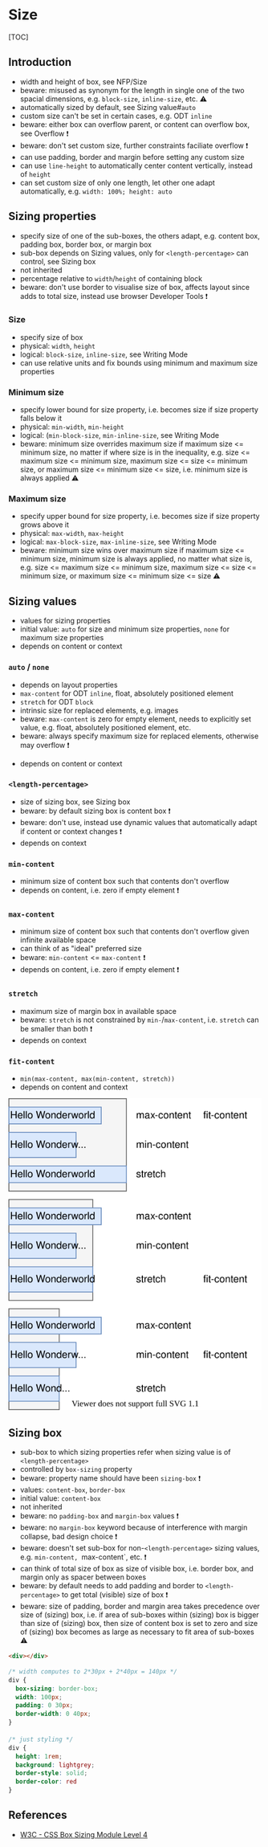 # Size

[TOC]


<!-- ToDo: revisit once https://www.w3.org/TR/css-sizing-4 has been finished -->

## Introduction

- width and height of box, see NFP/Size
- beware: misused as synonym for the length in single one of the two spacial dimensions, e.g. `block-size`, `inline-size`, etc. ⚠️
- automatically sized by default, see Sizing value#`auto`
- custom size can't be set in certain cases, e.g. ODT `inline`
- beware: either box can overflow parent, or content can overflow box, see Overflow ❗️
- beware: don't set custom size, further constraints faciliate overflow ❗️
- can use padding, border and margin before setting any custom size
- can use `line-height` to automatically center content vertically, instead of `height`
- can set custom size of only one length, let other one adapt automatically, e.g. `width: 100%; height: auto`



## Sizing properties

- specify size of one of the sub-boxes, the others adapt, e.g. content box, padding box, border box, or margin box
- sub-box depends on Sizing values, only for `<length-percentage>` can control, see Sizing box
- not inherited
- percentage relative to `width`/`height` of containing block
- beware: don't use border to visualise size of box, affects layout since adds to total size, instead use browser Developer Tools ❗️

### Size

- specify size of box
- physical: `width`, `height`
- logical: `block-size`, `inline-size`, see Writing Mode
- can use relative units and fix bounds using minimum and maximum size properties

### Minimum size

- specify lower bound for size property, i.e. becomes size if size property falls below it
- physical: `min-width`, `min-height`
- logical: (`min-block-size`, `min-inline-size`, see Writing Mode
- beware: minimum size overrides maximum size if maximum size <= minimum size, no matter if where size is in the inequality, e.g. size <= maximum size <= minimum size, maximum size <= size <= minimum size, or maximum size <= minimum size <= size, i.e. minimum size is always applied ⚠️

### Maximum size

- specify upper bound for size property, i.e. becomes size if size property grows above it
- physical: `max-width`, `max-height`
- logical: `max-block-size`, `max-inline-size`, see Writing Mode
- beware: minimum size wins over maximum size if maximum size <= minimum size, minimum size is always applied, no matter what size is, e.g. size <= maximum size <= minimum size, maximum size <= size <= minimum size, or maximum size <= minimum size <= size ⚠️



## Sizing values

- values for sizing properties
- initial value: `auto` for size and minimum size properties, `none` for maximum size properties
- depends on content or context

### `auto` / `none`

- depends on layout properties
- `max-content` for ODT `inline`, float, absolutely positioned element
- `stretch` for ODT `block`
- intrinsic size for replaced elements, e.g. images
- beware: `max-content` is zero for empty element, needs to explicitly set value, e.g. float, absolutely positioned element, etc.
- beware: always specify maximum size for replaced elements, otherwise may overflow ❗️
<!-- ToDo: What for irregularly laid out elements? -->
- depends on content or context

### `<length-percentage>`

- size of sizing box, see Sizing box
- beware: by default sizing box is content box ❗️
- beware: don't use, instead use dynamic values that automatically adapt if content or context changes ❗️
- depends on context

### `min-content`

- minimum size of content box such that contents don't overflow
- depends on content, i.e. zero if empty element ❗️

### `max-content`

- minimum size of content box such that contents don't overflow given infinite available space
- can think of as "ideal" preferred size
- beware: `min-content` <= `max-content` ❗️
- depends on content, i.e. zero if empty element ❗️

### `stretch`

- maximum size of margin box in available space
- beware: `stretch` is not constrained by `min-`/`max-content`, i.e. `stretch` can be smaller than both ❗️
- depends on context

### `fit-content`

- `min(max-content, max(min-content, stretch))`
- depends on content and context

![size of box for each size value for different amounts of available space](illustrations/sizeval.svg)



## Sizing box

- sub-box to which sizing properties refer when sizing value is of `<length-percentage>`
- controlled by `box-sizing` property
- beware: property name should have been `sizing-box` ❗️
- values: `content-box`, `border-box`
- initial value: `content-box`
- not inherited
- beware: no `padding-box` and `margin-box` values ❗️
- beware: no `margin-box` keyword because of interference with margin collapse, bad design choice ❗️
- beware: doesn't set sub-box for non-`<length-percentage>` sizing values, e.g. `min-content, `max-content`, etc. ❗️
- can think of total size of box as size of visible box, i.e. border box, and margin only as spacer between boxes
- beware: by default needs to add padding and border to `<length-percentage>` to get total (visible) size of box ❗️
- beware: size of padding, border and margin area takes precedence over size of (sizing) box, i.e. if area of sub-boxes within (sizing) box is bigger than size of (sizing) box, then size of content box is set to zero and size of (sizing) box becomes as large as necessary to fit area of sub-boxes ⚠️

```html
<div></div>
```

```css
/* width computes to 2*30px + 2*40px = 140px */
div {
  box-sizing: border-box;
  width: 100px;
  padding: 0 30px;
  border-width: 0 40px;
}

/* just styling */
div {
  height: 1rem;
  background: lightgrey;
  border-style: solid;
  border-color: red
}
```



## References

- [W3C - CSS Box Sizing Module Level 4](https://www.w3.org/TR/css-sizing-4/)